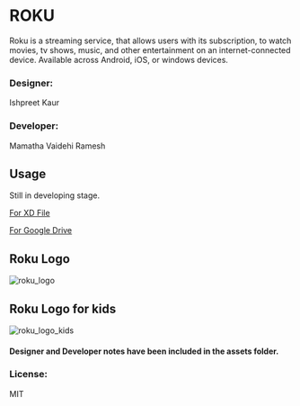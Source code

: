 # ROKU
Roku is a streaming service, that allows users with its 
subscription, to watch movies, tv shows, music, and other 
entertainment on an internet-connected device.
Available across Android, iOS, or windows devices. 

### Designer:
Ishpreet Kaur
### Developer:
Mamatha Vaidehi Ramesh

## Usage

Still in developing stage.

[For XD File](https://xd.adobe.com/view/6eddc860-35fd-4216-898e-4532f1292702-3b8e/)



[For Google Drive](https://drive.google.com/drive/folders/1Gq1S_BJWLyr3qOCXpJt37Zeihm1dTbd6?usp=share_link)

## Roku Logo
![roku_logo](https://user-images.githubusercontent.com/90973094/205472005-8d70c4ba-1a09-40e6-a14e-e7c3a2a11a83.png)


## Roku Logo for kids
![roku_logo_kids](https://user-images.githubusercontent.com/90973094/205472086-95a2415b-d76c-4e9b-9f5f-e394de8c1457.png)


#### Designer and Developer notes have been included in the assets folder.

### License:
MIT
